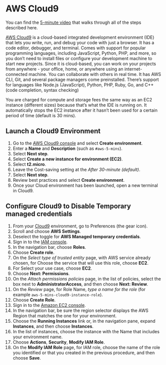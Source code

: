 # AWS Cloud9

You can find the [5-minute video](https://youtu.be/ZTPgkD7_0Mk) that walks through all of the steps described here. 

[AWS Cloud9](https://aws.amazon.com/cloud9/) is a cloud-based integrated development environment (IDE) that lets you write, run, and debug your code with just a browser. It has a code editor, debugger, and terminal. Comes with support for popular programming languages, including JavaScript, Python, PHP, and more, so you don’t need to install files or configure your development machine to start new projects. Since it is cloud-based, you can work on your projects from anywhere - your office, home, or anywhere using an internet-connected machine. You can collaborate with others in real time. It has AWS CLI, Git, and several package managers come preinstalled. There’s support for languages like Node.js (JavaScript), Python, PHP, Ruby, Go, and C++ (code completion, syntax checking)

You are charged for compute and storage fees the same way as an EC2 instance (different sizes) because that’s what the IDE is running on. It automatically stops the EC2 instance after it hasn’t been used for a certain period of time (default is 30 mins).

## Launch a Cloud9 Environment
1. Go to the [AWS Cloud9 console](https://console.aws.amazon.com/cloud9/) and select **Create environment**.
1. Enter a **Name** and **Description** (such as `#aws-5-mins`).
1. Select **Next step**.
1. Select **Create a new instance for environment (EC2)**.
1. Select **t2.micro**.
1. Leave the Cost-saving setting at the *After 30-minute (default)*.
1. Select **Next step**.
1. Review best practices and select **Create environment**.
1. Once your Cloud environment has been launched, open a new terminal in Cloud9.

## Configure Cloud9 to Disable Temporary managed credentials
1. From your [Cloud9](https://console.aws.amazon.com/cloud9/) environment, go to Preferences (the gear icon).
1. Scroll and choose **AWS Settings**.
1. Deselect the toggle for **AWS Managed temporary credentials**.
1. Sign in to the [IAM console](https://console.aws.amazon.com/iam).
1. In the navigation bar, choose **Roles**.
1. Choose **Create role**.
1. On the *Select type of trusted entity* page, with AWS service already chosen, for Choose the service that will use this role, choose **EC2**.
1. For Select your use case, choose **EC2**.
1. Choose **Next: Permissions**.
1. On the *Attach permissions policies* page, in the list of policies, select the box next to **AdministratorAccess**, and then choose **Next: Review**.
1. On the *Review* page, for Role Name, *type a name for the role* (for example `aws-5-mins-cloud9-instance-role`).
1. Choose **Create Role**.
1. Sign in to the [Amazon EC2 console](https://console.aws.amazon.com/ec2).
1. In the navigation bar, be sure the region selector displays the AWS Region that matches the one for your environment.
1. Choose the **Running Instances** link or, in the navigation pane, expand **Instances**, and then choose **Instances**.
1. In the list of instances, choose the instance with the Name that includes your environment name.
1. Choose **Actions**, **Security**, **Modify IAM Role**.
1. On the **Modify IAM Role** page, for IAM role, choose the name of the role you identified or that you created in the previous procedure, and then choose **Save**.
